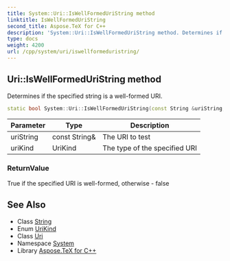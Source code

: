 ```yaml
---
title: System::Uri::IsWellFormedUriString method
linktitle: IsWellFormedUriString
second_title: Aspose.TeX for C++
description: 'System::Uri::IsWellFormedUriString method. Determines if the specified string is a well-formed URI in C++.'
type: docs
weight: 4200
url: /cpp/system/uri/iswellformeduristring/
---
```

## Uri::IsWellFormedUriString method


Determines if the specified string is a well-formed URI.

```cpp
static bool System::Uri::IsWellFormedUriString(const String &uriString, UriKind uriKind)
```


| Parameter | Type | Description |
| --- | --- | --- |
| uriString | const String\& | The URI to test |
| uriKind | UriKind | The type of the specified URI |

### ReturnValue

True if the specified URI is well-formed, otherwise - false

## See Also

* Class [String](../../string/)
* Enum [UriKind](../../urikind/)
* Class [Uri](../)
* Namespace [System](../../)
* Library [Aspose.TeX for C++](../../../)
